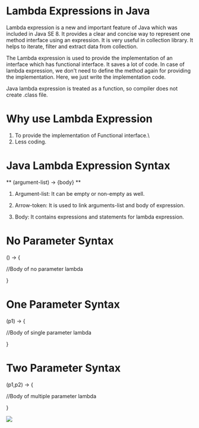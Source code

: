 # Lambda Expressions in Java

Lambda expression is a new and important feature of Java which was included in Java SE 8. It provides a clear and concise way to represent one method interface using an expression. It is very useful in collection library. It helps to iterate, filter and extract data from collection.

The Lambda expression is used to provide the implementation of an interface which has functional interface. It saves a lot of code. In case of lambda expression, we don't need to define the method again for providing the implementation. Here, we just write the implementation code.

Java lambda expression is treated as a function, so compiler does not create .class file.


# Why use Lambda Expression
1. To provide the implementation of Functional interface.\
2. Less coding.


# Java Lambda Expression Syntax
** (argument-list) -> {body} **


1) Argument-list: It can be empty or non-empty as well.

2) Arrow-token: It is used to link arguments-list and body of expression.

3) Body: It contains expressions and statements for lambda expression.


# No Parameter Syntax

() -> {  

//Body of no parameter lambda  

} 


# One Parameter Syntax

(p1) -> {  

//Body of single parameter lambda  

} 



# Two Parameter Syntax

(p1,p2) -> {  

//Body of multiple parameter lambda  

}  



<img src="https://i.ytimg.com/vi/ph-94lsHloo/maxresdefault.jpg" />

